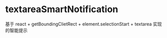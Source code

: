 # textareaSmartNotification

基于 react + getBoundingClietRect + element.selectionStart + textarea 实现的智能提示


